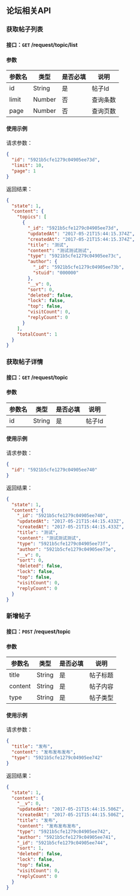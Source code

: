 ## 论坛相关API
### 获取帖子列表
#### 接口：`GET` /request/topic/list
#### 参数



参数名 | 类型 | 是否必填 | 说明
--- | --- | --- | ---
id | String | 是 | 帖子Id
limit | Number | 否 | 查询条数
page | Number | 否 | 查询页数



#### 使用示例

请求参数：

```json
{
  "id": "5921b5cfe1279c04905ee73d",
  "limit": 10,
  "page": 1
}
```

返回结果：

```json
{
  "state": 1,
  "content": {
    "topics": [
      {
        "_id": "5921b5cfe1279c04905ee73d",
        "updatedAt": "2017-05-21T15:44:15.374Z",
        "createdAt": "2017-05-21T15:44:15.374Z",
        "title": "测试",
        "content": "测试测试测试",
        "type": "5921b5cfe1279c04905ee73c",
        "author": {
          "_id": "5921b5cfe1279c04905ee73b",
          "stuid": "000000"
        },
        "__v": 0,
        "sort": 0,
        "deleted": false,
        "lock": false,
        "top": false,
        "visitCount": 0,
        "replyCount": 0
      }
    ],
    "totalCount": 1
  }
}
```
### 获取帖子详情
#### 接口：`GET` /request/topic
#### 参数



参数名 | 类型 | 是否必填 | 说明
--- | --- | --- | ---
id | String | 是 | 帖子Id



#### 使用示例

请求参数：

```json
{
  "id": "5921b5cfe1279c04905ee740"
}
```

返回结果：

```json
{
  "state": 1,
  "content": {
    "_id": "5921b5cfe1279c04905ee740",
    "updatedAt": "2017-05-21T15:44:15.433Z",
    "createdAt": "2017-05-21T15:44:15.433Z",
    "title": "测试",
    "content": "测试测试测试",
    "type": "5921b5cfe1279c04905ee73f",
    "author": "5921b5cfe1279c04905ee73e",
    "__v": 0,
    "sort": 0,
    "deleted": false,
    "lock": false,
    "top": false,
    "visitCount": 0,
    "replyCount": 0
  }
}
```
### 新增帖子
#### 接口：`POST` /request/topic
#### 参数



参数名 | 类型 | 是否必填 | 说明
--- | --- | --- | ---
title | String | 是 | 帖子标题
content | String | 是 | 帖子内容
type | String | 是 | 帖子类型



#### 使用示例

请求参数：

```json
{
  "title": "发布",
  "content": "发布发布发布",
  "type": "5921b5cfe1279c04905ee742"
}
```

返回结果：

```json
{
  "state": 1,
  "content": {
    "__v": 0,
    "updatedAt": "2017-05-21T15:44:15.506Z",
    "createdAt": "2017-05-21T15:44:15.506Z",
    "title": "发布",
    "content": "发布发布发布",
    "type": "5921b5cfe1279c04905ee742",
    "author": "5921b5cfe1279c04905ee741",
    "_id": "5921b5cfe1279c04905ee744",
    "sort": 1,
    "deleted": false,
    "lock": false,
    "top": false,
    "visitCount": 0,
    "replyCount": 0
  }
}
```